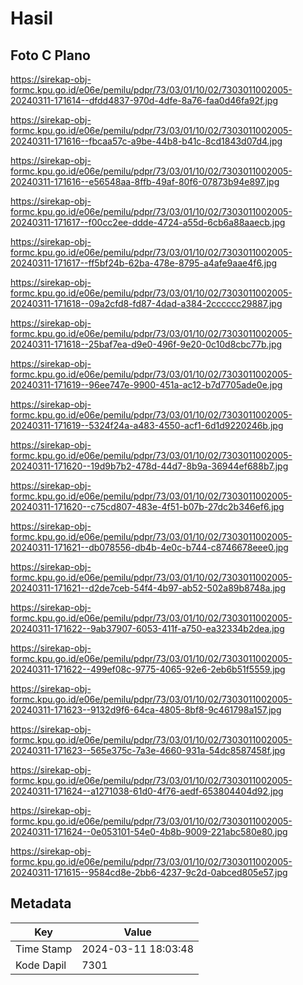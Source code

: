 # Hasil

## Foto C Plano

https://sirekap-obj-formc.kpu.go.id/e06e/pemilu/pdpr/73/03/01/10/02/7303011002005-20240311-171614--dfdd4837-970d-4dfe-8a76-faa0d46fa92f.jpg

https://sirekap-obj-formc.kpu.go.id/e06e/pemilu/pdpr/73/03/01/10/02/7303011002005-20240311-171616--fbcaa57c-a9be-44b8-b41c-8cd1843d07d4.jpg

https://sirekap-obj-formc.kpu.go.id/e06e/pemilu/pdpr/73/03/01/10/02/7303011002005-20240311-171616--e56548aa-8ffb-49af-80f6-07873b94e897.jpg

https://sirekap-obj-formc.kpu.go.id/e06e/pemilu/pdpr/73/03/01/10/02/7303011002005-20240311-171617--f00cc2ee-ddde-4724-a55d-6cb6a88aaecb.jpg

https://sirekap-obj-formc.kpu.go.id/e06e/pemilu/pdpr/73/03/01/10/02/7303011002005-20240311-171617--ff5bf24b-62ba-478e-8795-a4afe9aae4f6.jpg

https://sirekap-obj-formc.kpu.go.id/e06e/pemilu/pdpr/73/03/01/10/02/7303011002005-20240311-171618--09a2cfd8-fd87-4dad-a384-2cccccc29887.jpg

https://sirekap-obj-formc.kpu.go.id/e06e/pemilu/pdpr/73/03/01/10/02/7303011002005-20240311-171618--25baf7ea-d9e0-496f-9e20-0c10d8cbc77b.jpg

https://sirekap-obj-formc.kpu.go.id/e06e/pemilu/pdpr/73/03/01/10/02/7303011002005-20240311-171619--96ee747e-9900-451a-ac12-b7d7705ade0e.jpg

https://sirekap-obj-formc.kpu.go.id/e06e/pemilu/pdpr/73/03/01/10/02/7303011002005-20240311-171619--5324f24a-a483-4550-acf1-6d1d9220246b.jpg

https://sirekap-obj-formc.kpu.go.id/e06e/pemilu/pdpr/73/03/01/10/02/7303011002005-20240311-171620--19d9b7b2-478d-44d7-8b9a-36944ef688b7.jpg

https://sirekap-obj-formc.kpu.go.id/e06e/pemilu/pdpr/73/03/01/10/02/7303011002005-20240311-171620--c75cd807-483e-4f51-b07b-27dc2b346ef6.jpg

https://sirekap-obj-formc.kpu.go.id/e06e/pemilu/pdpr/73/03/01/10/02/7303011002005-20240311-171621--db078556-db4b-4e0c-b744-c8746678eee0.jpg

https://sirekap-obj-formc.kpu.go.id/e06e/pemilu/pdpr/73/03/01/10/02/7303011002005-20240311-171621--d2de7ceb-54f4-4b97-ab52-502a89b8748a.jpg

https://sirekap-obj-formc.kpu.go.id/e06e/pemilu/pdpr/73/03/01/10/02/7303011002005-20240311-171622--9ab37907-6053-411f-a750-ea32334b2dea.jpg

https://sirekap-obj-formc.kpu.go.id/e06e/pemilu/pdpr/73/03/01/10/02/7303011002005-20240311-171622--499ef08c-9775-4065-92e6-2eb6b51f5559.jpg

https://sirekap-obj-formc.kpu.go.id/e06e/pemilu/pdpr/73/03/01/10/02/7303011002005-20240311-171623--9132d9f6-64ca-4805-8bf8-9c461798a157.jpg

https://sirekap-obj-formc.kpu.go.id/e06e/pemilu/pdpr/73/03/01/10/02/7303011002005-20240311-171623--565e375c-7a3e-4660-931a-54dc8587458f.jpg

https://sirekap-obj-formc.kpu.go.id/e06e/pemilu/pdpr/73/03/01/10/02/7303011002005-20240311-171624--a1271038-61d0-4f76-aedf-653804404d92.jpg

https://sirekap-obj-formc.kpu.go.id/e06e/pemilu/pdpr/73/03/01/10/02/7303011002005-20240311-171624--0e053101-54e0-4b8b-9009-221abc580e80.jpg

https://sirekap-obj-formc.kpu.go.id/e06e/pemilu/pdpr/73/03/01/10/02/7303011002005-20240311-171615--9584cd8e-2bb6-4237-9c2d-0abced805e57.jpg


## Metadata

| Key        | Value               |
| ---------- | ------------------- |
| Time Stamp | 2024-03-11 18:03:48 |
| Kode Dapil | 7301                |



